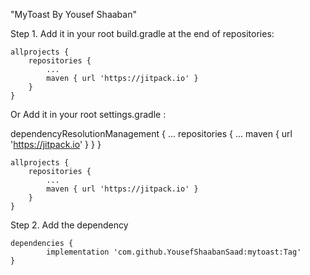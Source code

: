 "MyToast By Yousef Shaaban" 

Step 1. Add it in your root build.gradle at the end of repositories:

	allprojects {
		repositories {
			...
			maven { url 'https://jitpack.io' }
		}
	}
 
Or  Add it in your root settings.gradle :

dependencyResolutionManagement {
    ...
    repositories {
        ...
        maven { url 'https://jitpack.io' }
    }
}

	allprojects {
		repositories {
			...
			maven { url 'https://jitpack.io' }
		}
	}
  
Step 2. Add the dependency

	dependencies {
	        implementation 'com.github.YousefShaabanSaad:mytoast:Tag'
	}
